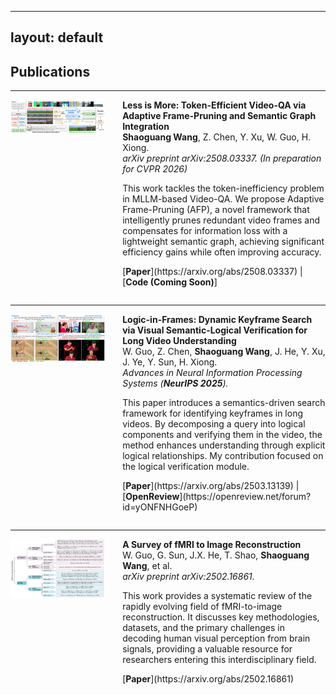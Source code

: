 <!-- #### Submitted

- <strong>S. Li</strong>, X. Yang*, A. Cao*, K. Fan, Y. Liu, C. Wang, and Q. Niu. LaNCoR: Label Noise-Contrastive Robust Learning for Seismic Signal Processing with Application to Microseismic Arrival Time Picking. <strong>Rej :)</strong> [[Code]](https://github.com/senli1073/LaNCor)

#### Published

- X. Yang, <strong>S. Li</strong>, A. Cao*, C. Wang*, Y. Liu, X. Bai, and Q. Niu (2024). Deep Transfer Learning for P-wave Arrival Identification and Automatic Seismic Source Location in Underground Mines. <strong>International Journal of Rock Mechanics and Mining Sciences</strong>. [[Paper]](https://doi.org/10.1016/j.ijrmms.2024.105888)

- <strong>S. Li</strong>, X. Yang*, A. Cao*, C. Wang, Y. Liu, Y. Liu, and Q. Niu (2024). SeisT: A Foundational Deep-Learning Model for Earthquake Monitoring Tasks. <strong>IEEE Transactions on Geoscience and Remote Sensing</strong>. [[Paper]](https://doi.org/10.1109/TGRS.2024.3371503) [[Code]](https://github.com/senli1073/SeisT)

- A. Cao, X. Yang, C. Wang*, <strong>S. Li</strong>, Y. Liu, L. Dou, and Q. Niu (2023). High-Precision Phase Picking and Automatic Source Locating Method for Seismicity in Mines Based on Deep Transfer Learning. <strong>Journal of China Coal Society</strong>. [[Paper]](https://doi.org/10.13225/j.cnki.jccs.2023.0095)

- A. Cao, Y. Liu, X. Yang*, <strong>S. Li</strong>, C. Wang, X. Bai, and Y. Liu (2022). Physical Index and Data Fusion-Driven Method for Coal Burst Prediction in Time Sequence. <strong>Journal of China Coal Society</strong>. [[Paper]](https://doi.org/10.13225/j.cnki.jccs.2022.0680)

- X. Yang, X. Yu, C. Zhang, <strong>S. Li</strong>, and Q. Niu (2021). MineGPS: Battery-Free Localization Base Station for Coal Mine Environment. <strong>IEEE Communications Letters</strong>. [[Paper]](https://doi.org/10.1109/LCOMM.2021.3081593)
 -->

<!-- ### Preprints

- **Shaoguang Wang**, Z. Chen, Y. Xu, W. Guo, H. Xiong. (2025). Less is More: Token-Efficient Video-QA via Adaptive Frame-Pruning and Semantic Graph Integration. *arXiv preprint arXiv:2508.03337*. (In preparation for CVPR 2026) [[Paper]](https://arxiv.org/abs/2508.03337)

### Conference Papers

- W. Guo, Z. Chen, **Shaoguang Wang**, J. He, Y. Xu, J. Ye, Y. Sun, H. Xiong. (2025). Logic-in-Frames: Dynamic Keyframe Search via Visual Semantic-Logical Verification for Long Video Understanding. In *Advances in Neural Information Processing Systems (NeurIPS 2025)*. [[Paper]](https://arxiv.org/abs/2503.13139)

### Surveys

- W. Guo, G. Sun, J.X. He, T. Shao, **Shaoguang Wang**, et al. (2025). A Survey of fMRI to Image Reconstruction. *arXiv preprint arXiv:2502.16861*. [[Paper]](https://arxiv.org/abs/2502.16861) -->

---
layout: default
---

## Publications

---

<div style="display: flex; margin-bottom: 2em;">
    <div style="flex: 0 0 30%; margin-right: 2em;">
        <img src="/static/assets/img/less_is_more_figure.png" alt="Less is More Diagram" style="width: 100%;">
    </div>
    <div style="flex: 1;">
        <strong>Less is More: Token-Efficient Video-QA via Adaptive Frame-Pruning and Semantic Graph Integration</strong><br>
        <strong>Shaoguang Wang</strong>, Z. Chen, Y. Xu, W. Guo, H. Xiong.<br>
        <em>arXiv preprint arXiv:2508.03337. (In preparation for CVPR 2026)</em><br>
        <p>This work tackles the token-inefficiency problem in MLLM-based Video-QA. We propose Adaptive Frame-Pruning (AFP), a novel framework that intelligently prunes redundant video frames and compensates for information loss with a lightweight semantic graph, achieving significant efficiency gains while often improving accuracy.</p>
        [<strong>Paper</strong>](https://arxiv.org/abs/2508.03337) | [<strong>Code (Coming Soon)</strong>]
    </div>
</div>

---

<div style="display: flex; margin-bottom: 2em;">
    <div style="flex: 0 0 30%; margin-right: 2em;">
        <img src="/static/assets/img/logic_in_frames_figure.png" alt="Logic-in-Frames Diagram" style="width: 100%;">
    </div>
    <div style="flex: 1;">
        <strong>Logic-in-Frames: Dynamic Keyframe Search via Visual Semantic-Logical Verification for Long Video Understanding</strong><br>
        W. Guo, Z. Chen, <strong>Shaoguang Wang</strong>, J. He, Y. Xu, J. Ye, Y. Sun, H. Xiong.<br>
        <em>Advances in Neural Information Processing Systems (<strong>NeurIPS 2025</strong>).</em><br>
        <p>This paper introduces a semantics-driven search framework for identifying keyframes in long videos. By decomposing a query into logical components and verifying them in the video, the method enhances understanding through explicit logical relationships. My contribution focused on the logical verification module.</p>
        [<strong>Paper</strong>](https://arxiv.org/abs/2503.13139) | [<strong>OpenReview</strong>](https://openreview.net/forum?id=yONFNHGoeP)
    </div>
</div>

---

<div style="display: flex; margin-bottom: 2em;">
    <div style="flex: 0 0 30%; margin-right: 2em;">
        <img src="/static/assets/img/fmri_survey_figure.png" alt="fMRI Survey Diagram" style="width: 100%;">
    </div>
    <div style="flex: 1;">
        <strong>A Survey of fMRI to Image Reconstruction</strong><br>
        W. Guo, G. Sun, J.X. He, T. Shao, <strong>Shaoguang Wang</strong>, et al.<br>
        <em>arXiv preprint arXiv:2502.16861.</em><br>
        <p>This work provides a systematic review of the rapidly evolving field of fMRI-to-image reconstruction. It discusses key methodologies, datasets, and the primary challenges in decoding human visual perception from brain signals, providing a valuable resource for researchers entering this interdisciplinary field.</p>
        [<strong>Paper</strong>](https://arxiv.org/abs/2502.16861)
    </div>
</div>